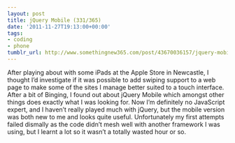 ```yaml
---
layout: post
title: jQuery Mobile (331/365)
date: '2011-11-27T19:13:00+00:00'
tags:
- coding
- phone
tumblr_url: http://www.somethingnew365.com/post/43670036157/jquery-mobile-331365
---
```

After playing about with some iPads at the Apple Store in Newcastle, I thought I’d investigate if it was possible to add swiping support to a web page to make some of the sites I manage better suited to a touch interface.
After a bit of Binging, I found out about jQuery Mobile which amongst other things does exactly what I was looking for.
Now I’m definitely no JavaScript expert, and I haven’t really played much with jQuery, but the mobile version was both new to me and looks quite useful.
Unfortunately my first attempts failed dismally as the code didn’t mesh well with another framework I was using, but I learnt a lot so it wasn’t a totally wasted hour or so.
